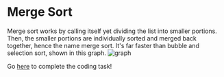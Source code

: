 # Merge Sort

Merge sort works by calling itself yet dividing the list into smaller portions. Then, the smaller portions are individually sorted and merged back together, hence the name merge sort. It's far faster than bubble and selection sort, shown in this graph.
![graph](https://github.com/haw230/the-anadromi-project/blob/pictures/s_vs_b_vs_m.png)

Go [here]() to complete the coding task!
